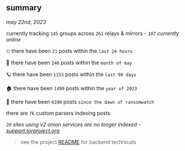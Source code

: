 
## summary
_may 22nd, 2023_

currently tracking `145` groups across `261` relays & mirrors - _`107` currently online_

⏲ there have been `21` posts within the `last 24 hours`

🦈 there have been `246` posts within the `month of may`

🪐 there have been `1153` posts within the `last 90 days`

🏚 there have been `1499` posts within the `year of 2023`

🦕 there have been `6190` posts `since the dawn of ransomwatch`

there are `76` custom parsers indexing posts

_`20` sites using v2 onion services are no longer indexed - [support.torproject.org](https://support.torproject.org/onionservices/v2-deprecation/)_

> see the project [README](https://github.com/joshhighet/ransomwatch#ransomwatch--) for backend technicals
